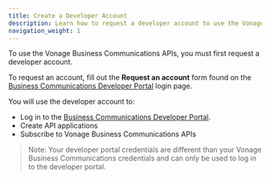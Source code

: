 ```yaml
---
title: Create a Developer Account
description: Learn how to request a developer account to use the Vonage Business Communications APIs
navigation_weight: 1
---
```


To use the Vonage Business Communications APIs, you must first request a developer account. 

To request an account, fill out the **Request an account** form found on the [Business Communications Developer Portal](https://apimanager.uc.vonage.com/) login page.

You will use the developer account to:

* Log in to the [Business Communications Developer Portal](https://apimanager.uc.vonage.com/).
* Create API applications
* Subscribe to Vonage Business Communications APIs

> Note: Your developer portal credentials are different than your Vonage Business Communications credentials and can only be used to log in to the developer portal.
